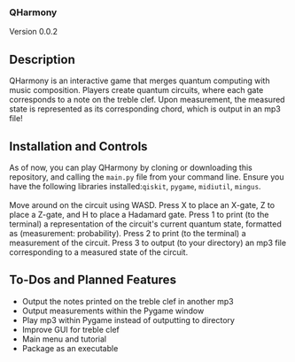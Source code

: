 ### QHarmony
Version 0.0.2

## Description
QHarmony is an interactive game that merges quantum computing with music composition. Players create quantum circuits, where each gate corresponds to a note on the treble clef.
Upon measurement, the measured state is represented as its corresponding chord, which is output in an mp3 file!

## Installation and Controls
As of now, you can play QHarmony by cloning or downloading this repository, and calling the ```main.py``` file from your command line.
Ensure you have the following libraries installed:```qiskit```, ```pygame```, ```midiutil```, ```mingus```.
<br/> <br/>
Move around on the circuit using WASD. Press X to place an X-gate, Z to place a Z-gate, and H to place a Hadamard gate.
Press 1 to print (to the terminal) a representation of the circuit's current quantum state, formatted as (measurement: probability).
Press 2 to print (to the terminal) a measurement of the circuit.
Press 3 to output (to your directory) an mp3 file corresponding to a measured state of the circuit.

## To-Dos and Planned Features
- Output the notes printed on the treble clef in another mp3
- Output measurements within the Pygame window
- Play mp3 within Pygame instead of outputting to directory
- Improve GUI for treble clef
- Main menu and tutorial
- Package as an executable
